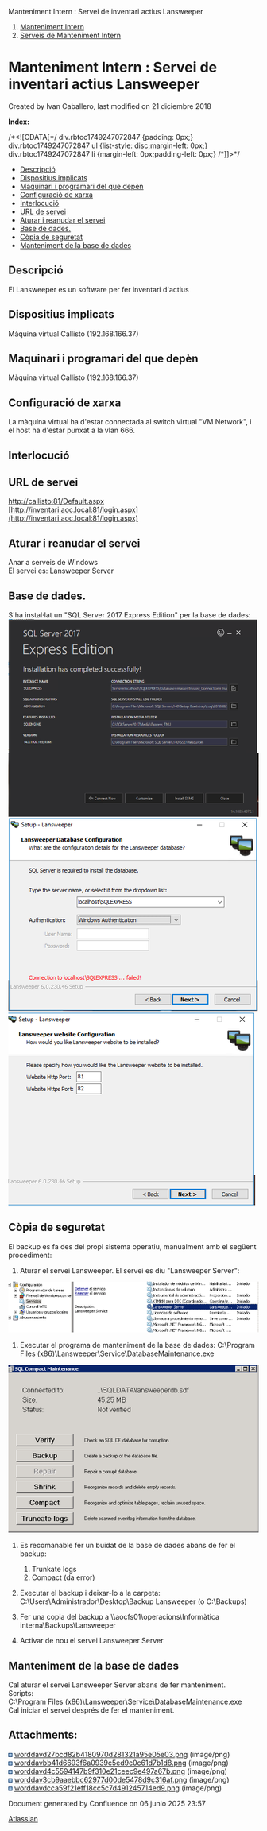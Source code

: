 Manteniment Intern : Servei de inventari actius Lansweeper  

1.  [Manteniment Intern](index.md)
2.  [Serveis de Manteniment Intern](Serveis-de-Manteniment-Intern_15368305.md)

Manteniment Intern : Servei de inventari actius Lansweeper
==========================================================

Created by Ivan Caballero, last modified on 21 diciembre 2018

  

**Índex:**

/\*<!\[CDATA\[\*/ div.rbtoc1749247072847 {padding: 0px;} div.rbtoc1749247072847 ul {list-style: disc;margin-left: 0px;} div.rbtoc1749247072847 li {margin-left: 0px;padding-left: 0px;} /\*\]\]>\*/

*   [Descripció](#ServeideinventariactiusLansweeper-Descripció)
*   [Dispositius implicats](#ServeideinventariactiusLansweeper-Dispositiusimplicats)
*   [Maquinari i programari del que depèn](#ServeideinventariactiusLansweeper-Maquinariiprogramaridelquedepèn)
*   [Configuració de xarxa](#ServeideinventariactiusLansweeper-Configuraciódexarxa)
*   [Interlocució](#ServeideinventariactiusLansweeper-Interlocució)
*   [URL de servei](#ServeideinventariactiusLansweeper-URLdeservei)
*   [Aturar i reanudar el servei](#ServeideinventariactiusLansweeper-Aturarireanudarelservei)
*   [Base de dades.](#ServeideinventariactiusLansweeper-Basededades.)
*   [Còpia de seguretat](#ServeideinventariactiusLansweeper-Còpiadeseguretat)
*   [Manteniment de la base de dades](#ServeideinventariactiusLansweeper-Mantenimentdelabasededades)

  

Descripció
----------

El Lansweeper es un software per fer inventari d'actius

Dispositius implicats
---------------------

Màquina virtual Callisto (192.168.166.37)

Maquinari i programari del que depèn
------------------------------------

Màquina virtual Callisto (192.168.166.37)

  

Configuració de xarxa
---------------------

La màquina virtual ha d'estar connectada al switch virtual "VM Network", i el host ha d'estar punxat a la vlan 666.

  

Interlocució
------------

  

URL de servei
-------------

[http://callisto:81/Default.aspx](http://callisto:81/Default.aspx)  
[http://inventari.aoc.local:81/login.aspx](http://inventari.aoc.local:81/login.aspx)

  

Aturar i reanudar el servei
---------------------------

Anar a serveis de Windows  
El servei es: Lansweeper Server

  

Base de dades.
--------------

S'ha instal·lat un "SQL Server 2017 Express Edition" per la base de dades:  
![](attachments/15368398/15368397.png)  
![](attachments/15368398/15368399.png)  
![](attachments/15368398/15368400.png)

  

Còpia de seguretat
------------------

El backup es fa des del propi sistema operatiu, manualment amb el següent procediment:

1.  Aturar el servei Lansweeper. El servei es diu "Lansweeper Server":

  
![](attachments/15368398/15368401.png)

  

1.  Executar el programa de manteniment de la base de dades: C:\\Program Files (x86)\\Lansweeper\\Service\\DatabaseMaintenance.exe

![](attachments/15368398/15368402.png)

  

1.  Es recomanable fer un buidat de la base de dades abans de fer el backup:
    1.  Trunkate logs
    2.  Compact (da error)

  

1.  Executar el backup i deixar-lo a la carpeta: C:\\Users\\Administrador\\Desktop\\Backup Lansweeper (o C:\\Backups)

1.  Fer una copia del backup a \\\\aocfs01\\operacions\\Informàtica interna\\Backups\\Lansweeper

1.  Activar de nou el servei Lansweeper Server

  

Manteniment de la base de dades
-------------------------------

  
Cal aturar el servei Lansweeper Server abans de fer manteniment.  
Scripts:  
C:\\Program Files (x86)\\Lansweeper\\Service\\DatabaseMaintenance.exe  
Cal iniciar el servei després de fer el manteniment.

Attachments:
------------

![](images/icons/bullet_blue.gif) [worddavd27bcd82b4180970d281321a95e05e03.png](attachments/15368398/15368397.png) (image/png)  
![](images/icons/bullet_blue.gif) [worddavbb41d6693f6a0939c5ed9c0c61d7b1d8.png](attachments/15368398/15368399.png) (image/png)  
![](images/icons/bullet_blue.gif) [worddavd4c5594147b9f310e21ceec9e497a67b.png](attachments/15368398/15368400.png) (image/png)  
![](images/icons/bullet_blue.gif) [worddav3cb9aaebbc62977d00de5478d9c316af.png](attachments/15368398/15368401.png) (image/png)  
![](images/icons/bullet_blue.gif) [worddavdcca59f21eff18cc5c7d491245714ed9.png](attachments/15368398/15368402.png) (image/png)  

Document generated by Confluence on 06 junio 2025 23:57

[Atlassian](http://www.atlassian.com/)